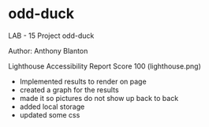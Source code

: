 # odd-duck

LAB - 15
Project odd-duck

Author: Anthony Blanton

Lighthouse Accessibility Report Score 100
(lighthouse.png)

- Implemented results to render on page
- created a graph for the results
- made it so pictures do not show up back to back
- added local storage
- updated some css
